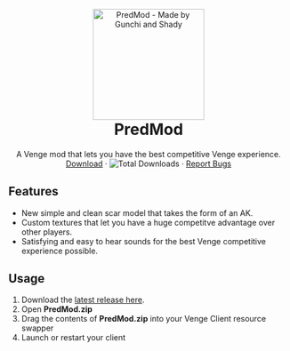 <p align="center" style="margin-bottom: 0px !important;">
  <img width="200" src="https://cdn.discordapp.com/attachments/829736311359012865/829736669321101403/PREDMOD.png" alt="PredMod - Made by Gunchi and Shady" align="center">
</p>

<h1 align="center" style="margin-top: 0px;">PredMod</h1>

 <p align="center">
    A Venge mod that lets you have the best competitive Venge experience.
    <br />
    <a href="https://github.com/Tomogunchi/PredMod/releases/latest/">Download</a>
    ·
    <img alt="Total Downloads" src="https://img.shields.io/github/downloads/tomogunchi/predmod/total?label=Downloads">
    ·
    <a href="https://github.com/Tomogunchi/PredMod/issues">Report Bugs</a>
  </p>
</p>

## Features
- New simple and clean scar model that takes the form of an AK.
- Custom textures that let you have a huge competitve advantage over other players.
- Satisfying and easy to hear sounds for the best Venge competitive experience possible.

## Usage
1. Download the [latest release here](https://github.com/Tomogunchi/PredMod/releases/latest/ "Latest Release").
2. Open **PredMod.zip**
3. Drag the contents of **PredMod.zip** into your Venge Client resource swapper
4. Launch or restart your client
